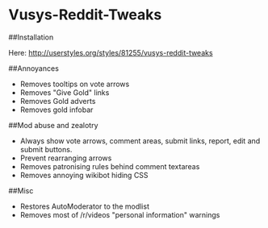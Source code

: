 Vusys-Reddit-Tweaks
===================

##Installation

Here: http://userstyles.org/styles/81255/vusys-reddit-tweaks

##Annoyances

* Removes tooltips on vote arrows
* Removes "Give Gold" links 
* Removes Gold adverts
* Removes gold infobar 

##Mod abuse and zealotry

* Always show vote arrows, comment areas, submit links, report, edit and submit buttons. 
* Prevent rearranging arrows
* Removes patronising rules behind comment textareas
* Removes annoying wikibot hiding CSS

##Misc

* Restores AutoModerator to the modlist
* Removes most of /r/videos "personal information" warnings
